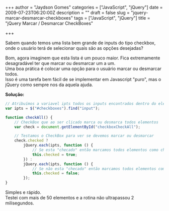+++
author = "Jaydson Gomes"
categories = ["JavaScript", "jQuery"]
date = 2009-07-23T06:20:00Z
description = ""
draft = false
slug = "jquery-marcar-desmarcar-checkboxes"
tags = ["JavaScript", "jQuery"]
title = "jQuery Marcar / Desmarcar CheckBoxes"

+++

Sabem quando temos uma lista bem grande de inputs do tipo checkbox, onde o usuário terá de selecionar quais são as opções desejadas?  

Bom, agora imaginem que esta lista é um pouco maior. Fica extremamente desagradável ter que marcar ou desmarcar um a um.  
Uma boa prática é colocar uma opção para o usuário marcar ou desmarcar todos.  
Isso é uma tarefa bem fácil de se implementar em Javascript "puro", mas o jQuery como sempre nos da aquela ajuda.  

**Solução:**

```javascript
// Atribuímos a variavel ipts todos os inputs encontrados dentro do elemento "#checkboxes"
var ipts = $("#checkboxes").find("input");

function checkAll() {
    // CheckBox que ao ser clicado marca ou desmarca todos elementos
    var check = document.getElementById("checkboxCheckAll");

    // Testamos o CheckBox para ver se devemos marcar ou desmarcar
    check.checked ?
        jQuery.each(ipts, function () {
            // Se esta "checado" então marcamos todos elementos como checked=true
            this.checked = true;
        }) :
        jQuery.each(ipts, function () {
            // Se não esta "checado" então marcamos todos elementos como checked=false
            this.checked = false;
        });
}
```

Simples e rápido.  
Testei com mais de 50 elementos e a rotina não ultrapassou 2 milisegundos.  
